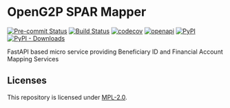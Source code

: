 # OpenG2P SPAR Mapper
[![Pre-commit Status](https://github.com/OpenG2P/openg2p-spar-mapper-api/actions/workflows/pre-commit.yml/badge.svg?branch=develop)](https://github.com/OpenG2P/openg2p-spar-mapper-api/actions/workflows/pre-commit.yml?query=branch%3Adevelop)
[![Build Status](https://github.com/OpenG2P/openg2p-spar-mapper-api/actions/workflows/test.yml/badge.svg?branch=develop)](https://github.com/OpenG2P/openg2p-spar-mapper-api/actions/workflows/test.yml?query=branch%3Adevelop)
[![codecov](https://codecov.io/gh/OpenG2P/openg2p-spar-mapper-api/branch/develop/graph/badge.svg)](https://codecov.io/gh/OpenG2P/openg2p-spar-mapper-api)
[![openapi](https://img.shields.io/badge/open--API-swagger-brightgreen)](https://validator.swagger.io/?url=https://raw.githubusercontent.com/OpenG2P/openg2p-spar-mapper-api/develop/api-docs/generated/openapi.json)
[![PyPI](https://img.shields.io/pypi/v/openg2p-spar-mapper-api?label=pypi%20package)](https://pypi.org/project/openg2p-spar-mapper-api)
[![PyPI - Downloads](https://img.shields.io/pypi/dm/openg2p-spar-mapper-api)](https://pypi.org/project/openg2p-spar-mapper-api)

FastAPI based micro service providing Beneficiary ID and Financial Account Mapping Services

## Licenses

This repository is licensed under [MPL-2.0](LICENSE).


